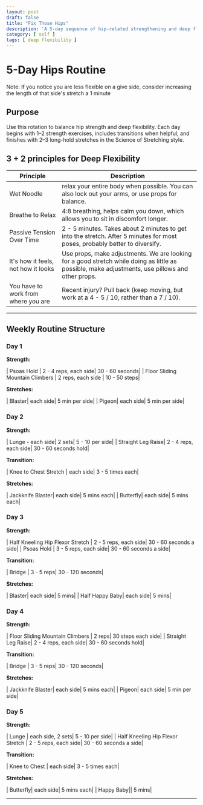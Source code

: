 ```yaml
---
layout: post
draft: false
title: "Fix Those Hips"
description: 'A 5-day sequence of hip-related strengthening and deep flexibility poses that will help your hips be happy.'
category: [ self ]
tags: [ deep flexibility ]
---
```


# 5-Day Hips Routine

Note: If you notice you are less flexible on a give side, consider increasing the length of that side's stretch a 1
minute

## Purpose

Use this rotation to balance hip strength and deep flexibility. Each day begins with 1–2 strength exercises, includes
transitions when helpful, and finishes with 2–3 long-hold stretches in the Science of Stretching style.

## 3 + 2 principles for Deep Flexibility

| Principle                           | Description                                                                                                                                      |
|-------------------------------------|--------------------------------------------------------------------------------------------------------------------------------------------------|
| Wet Noodle                          | relax your entire body when possible. You can also lock out your arms, or use props for balance.                                                 |
| Breathe to Relax                    | 4:8 breathing, helps calm you down, which allows you to sit in discomfort longer.                                                                |
| Passive Tension Over Time           | 2 - 5 minutes. Takes about 2 minutes to get into the stretch. After 5 minutes for most poses, probably better to diversify.                      |
| It's how it feels, not how it looks | Use props, make adjustments. We are looking for a good stretch while doing as little as possible, make adjustments, use pillows and other props. |
| You have to work from where you are | Recent injury? Pull back (keep moving, but work at a 4 - 5 / 10, rather than a 7 / 10).                                                          |

---

## Weekly Routine Structure

### Day 1

**Strength:**

| Psoas Hold | 2 - 4 reps, each side| 30 - 60 seconds|
| Floor Sliding Mountain Climbers | 2 reps, each side | 10 - 50 steps|

**Stretches:**

| Blaster| each side| 5 min per side|
| Pigeon| each side| 5 min per side|

### Day 2

**Strength:**

| Lunge - each side| 2 sets| 5 - 10 per side|
| Straight Leg Raise| 2 - 4 reps, each side| 30 - 60 seconds hold|

**Transition:**

| Knee to Chest Stretch | each side| 3 - 5 times each|

**Stretches:**

| Jackknife Blaster| each side| 5 mins each|
| Butterfly| each side| 5 mins each|

### Day 3

**Strength:**

| Half Kneeling Hip Flexor Stretch | 2 - 5 reps, each side| 30 - 60 seconds a side|
| Psoas Hold | 3 - 5 reps, each side| 30 - 60 seconds a side|

**Transition:**

| Bridge | 3 - 5 reps| 30 - 120 seconds|

**Stretches:**

| Blaster| each side| 5 mins|
| Half Happy Baby| each side| 5 mins|

### Day 4

**Strength:**

| Floor Sliding Mountain Climbers | 2 reps| 30 steps each side|
| Straight Leg Raise| 2 - 4 reps, each side| 30 - 60 seconds hold|

**Transition:**

| Bridge | 3 - 5 reps| 30 - 120 seconds|

**Stretches:**

| Jackknife Blaster| each side| 5 mins each|
| Pigeon| each side| 5 min per side|

### Day 5

**Strength:**

| Lunge | each side, 2 sets| 5 - 10 per side|
| Half Kneeling Hip Flexor Stretch | 2 - 5 reps, each side| 30 - 60 seconds a side|

**Transition:**

| Knee to Chest | each side| 3 - 5 times each|

**Stretches:**

| Butterfly| each side| 5 mins each|
| Happy Baby|| 5 mins|

---
